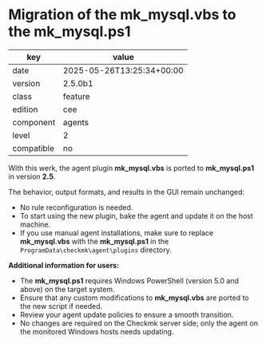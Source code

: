 [//]: # (werk v2)
# Migration of the mk_mysql.vbs to the mk_mysql.ps1

key        | value
---------- | ---
date       | 2025-05-26T13:25:34+00:00
version    | 2.5.0b1
class      | feature
edition    | cee
component  | agents
level      | 2
compatible | no

With this werk, the agent plugin **mk_mysql.vbs** is ported to **mk_mysql.ps1**
in version **2.5**.

The behavior, output formats, and results in the GUI remain unchanged:

- No rule reconfiguration is needed.
- To start using the new plugin, bake the agent and update it on the host machine.
- If you use manual agent installations, make sure to replace **mk_mysql.vbs**
  with the **mk_mysql.ps1** in the `ProgramData\checkmk\agent\plugins` directory.

**Additional information for users:**

- The **mk_mysql.ps1** requires Windows PowerShell (version 5.0 and above) on the
  target system.
- Ensure that any custom modifications to **mk_mysql.vbs** are ported to the new
  script if needed.
- Review your agent update policies to ensure a smooth transition.
- No changes are required on the Checkmk server side; only the agent on the monitored
  Windows hosts needs updating.
